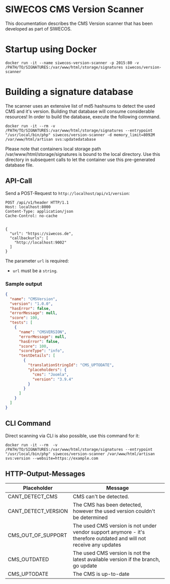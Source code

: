 # SIWECOS CMS Version Scanner

This documentation describes the CMS Version scanner that has been developed as part of SIWECOS.

# Startup using Docker

`docker run -it --name siwecos-version-scanner -p 2015:80 -v /PATH/TO/SIGNATURES:/var/www/html/storage/signatures siwecos/version-scanner`

# Building a signature database

The scanner uses an extensive list of md5 hashsums to detect the used CMS and it's version. Building that database will consume considerable resources!
In order to build the database, execute the following command.

`docker run -it --rm -v /PATH/TO/SIGNATURES:/var/www/html/storage/signatures --entrypoint "/usr/local/bin/php" siwecos/version-scanner -d memory_limit=8092M /var/www/html/artisan svs:updatedatabase`

Please note that containers local storage path /var/www/html/storage/signatures is bound to the local directory. Use this directory in subsequent calls to let the container use this pre-generated database file.

## API-Call

Send a POST-Request to `http://localhost/api/v1/version`:

```
POST /api/v1/header HTTP/1.1
Host: localhost:8000
Content-Type: application/json
Cache-Control: no-cache


{
  "url": "https://siwecos.de",
  "callbackurls": [
    "http://localhost:9002"
  ]
}
```

The parameter `url` is required:

- `url` must be a `string`.

### Sample output

```json
{
  "name": "CMSVersion",
  "version": "1.0.0",
  "hasError": false,
  "errorMessage": null,
  "score": 100,
  "tests": [
    {
      "name": "CMSVERSION",
      "errorMessage": null,
      "hasError": false,
      "score": 100,
      "scoreType": "info",
      "testDetails": [
        {
          "translationStringId": "CMS_UPTODATE",
          "placeholders": {
            "cms": "Joomla",
            "version": "3.9.4"
          }
        }
      ]
    }
  ]
}
```
## CLI Command

Direct scanning via CLI is also possible, use this command for it:

`docker run -it --rm  -v /PATH/TO/SIGNATURES:/var/www/html/storage/signatures --entrypoint "/usr/local/bin/php" siwecos/version-scanner /var/www/html/artisan svs:version --website=https://example.com`

## HTTP-Output-Messages

| Placeholder         | Message                                                                                                             |
| ------------------- | ------------------------------------------------------------------------------------------------------------------- |
| CANT_DETECT_CMS     | CMS can't be detected.                                                                                              |
| CANT_DETECT_VERSION | The CMS has been detected, however the used version couldn't be determined                                          |
| CMS_OUT_OF_SUPPORT  | The used CMS version is not under vendor support anymore - it's therefore outdated and will not receive any updates |
| CMS_OUTDATED        | The used CMS version is not the latest available version if the branch, go update                                   |
| CMS_UPTODATE        | The CMS is up-to-date                                                                                               |
